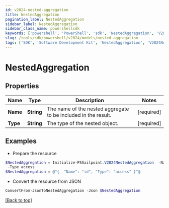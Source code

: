 ```yaml
---
id: v2024-nested-aggregation
title: NestedAggregation
pagination_label: NestedAggregation
sidebar_label: NestedAggregation
sidebar_class_name: powershellsdk
keywords: ['powershell', 'PowerShell', 'sdk', 'NestedAggregation', 'V2024NestedAggregation'] 
slug: /tools/sdk/powershell/v2024/models/nested-aggregation
tags: ['SDK', 'Software Development Kit', 'NestedAggregation', 'V2024NestedAggregation']
---
```



# NestedAggregation

## Properties

Name | Type | Description | Notes
------------ | ------------- | ------------- | -------------
**Name** | **String** | The name of the nested aggregate to be included in the result. | [required]
**Type** | **String** | The type of the nested object. | [required]

## Examples

- Prepare the resource
```powershell
$NestedAggregation = Initialize-PSSailpoint.V2024NestedAggregation  -Name id `
 -Type access
$NestedAggregation = @"{  "Name": "id", "Type": "access" }"@
```

- Convert the resource from JSON
```powershell
ConvertFrom-JsonToNestedAggregation -Json $NestedAggregation
```


[[Back to top]](#) 


